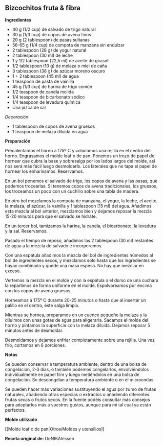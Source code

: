 ## Bizcochitos fruta & fibra

**Ingredientes**

- 40 g (1/2 cup) de salvado de trigo natural
- 30 g (1/3 cup) de copos de avena finos
- 20 g (2 tablespoon) de pasas sultanas
- 56-65 g (1/4 cup) de compota de manzana sin endulzar
- 2 tablespoon (28 g) de yogur natural
- 2 tablespoon (30 ml) de leche
- 1 y 1/2 tablespoon (22,5 ml) de aceite de girasol
- 1/2 tablespoon (10 g) de melaza o miel de caña
- 3 tablespoon (38 g) de azúcar moreno oscuro
- 1 + 2 tablespoon (45 ml) de agua
- 1 teaspoon de pasta de vainilla
- 45 g (1/3 cup) de harina de trigo común
- 1/2 teaspoon de canela molida
- 1/4 teaspoon de bicarbonato sódico
- 1/4 teaspoon de levadura química
- Una pizca de sal

*Decoración*

- 1 tablespoon de copos de avena gruesos
- 1 teaspoon de melaza diluida en agua

**Preparación**

Precalentamos el horno a 175º C y colocamos una rejilla en el centro del horno. Engrasamos el molde loaf o de pan. Ponemos un trozo de papel de hornear que cubra la base y sobresalga por los lados largos del molde, así nos será más fácil luego desmoldarlo. Los laterales que no tapa el papel de hornear los enharinamos. Reservamos.

En un bol ponemos el salvado de trigo, los copos de avena y las pasas, que podemos trocearlas. Si tenemos copos de avena tradicionales, los gruesos, los troceamos un poco con un cuchillo sobre una tabla de madera.

En otro bol mezclamos la compota de manzana, el yogur, la leche, el aceite, la melaza, el azúcar, la vainilla y 1 tablespoon (15 ml) del agua. Añadimos esta mezcla al bol anterior, mezclamos bien y dejamos reposar la mezcla 15-20 minutos para que el salvado se hidrate.

En un tercer bol, tamizamos la harina, la canela, el bicarbonato, la levadura y la sal. Reservamos.

Pasado el tiempo de reposo, añadimos las 2 tablespoon (30 ml) restantes de agua a la mezcla de salvado e incorporamos.

Con una espátula añadimos la mezcla del bol de ingredientes húmedos al bol de ingredientes secos, y mezclamos solo hasta que los ingredientes se hayan combinado y quede una masa espesa. No hay que mezclar en exceso.

Vertemos la mezcla en el molde y con la espátula o el dorso de una cuchara la repartimos de forma uniforme en el molde. Espolvoreamos por encima con los copos de avena gruesos.

Horneamos a 175º C durante 20-25 minutos o hasta que al insertar un palillo en el centro, éste salga limpio.

Mientras se hornea, preparamos en un cuenco pequeño la melaza y la diluimos con unas gotas de agua para aligerarla. Sacamos el molde del horno y pintamos la superficie con la melaza diluida. Dejamos reposar 5 minutos antes de desmoldar.

Desmoldamos y dejamos enfriar completamente sobre una rejilla. Una vez frío, cortamos en 6 porciones.

**Notas**

Se pueden conservar a temperatura ambiente, dentro de una bolsa de congelación, 2-3 días, o también podemos congelarlos, envolviéndolos individualmente en papel film y luego metiéndolos en una bolsa de congelación. Se descongelan a temperatura ambiente o en el microondas.

Se pueden hacer más variaciones sustituyendo el agua por zumo de frutas naturales, añadiendo otras especias o extractos o añadiendo diferentes frutas secas o frutos secos. En la fuente podéis consultar más consejos para adaptarlos más a vuestros gustos, aunque para mí tal cual ya están perfectos.

**Molde utilizado**

[[Molde loaf o de pan|Otros/Moldes y utensilios]]

**Receta original de:** DeNIKAtessen
